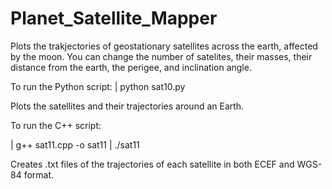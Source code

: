 # Planet_Satellite_Mapper
Plots the trakjectories of geostationary satellites across the earth, affected by the moon. You can change the number of satelites, their masses, their distance from the earth, the perigee, and inclination angle.

To run the Python script: | python sat10.py

Plots the satellites and their trajectories around an Earth.

To run the C++ script:

| g++ sat11.cpp -o sat11 | ./sat11

Creates .txt files of the trajectories of each satellite in both ECEF and WGS-84 format.
